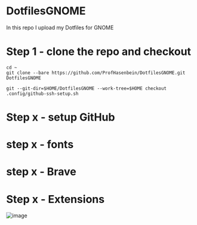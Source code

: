 # DotfilesGNOME
In this repo I upload my Dotfiles for GNOME 

# Step 1 - clone the repo and checkout 
```
cd ~
git clone --bare https://github.com/ProfHasenbein/DotfilesGNOME.git DotfilesGNOME
```
```
git --git-dir=$HOME/DotfilesGNOME --work-tree=$HOME checkout .config/github-ssh-setup.sh
```
# Step x - setup GitHub
# step x - fonts
# step x - Brave
# Step x - Extensions

![image](https://github.com/user-attachments/assets/49fc15ed-97bf-43b1-ab97-9101ac9bac14)
